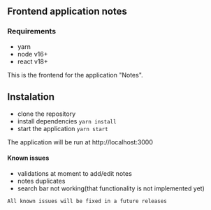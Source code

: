 ## Frontend application notes
### Requirements
- yarn
- node v16+
- react v18+

This is the frontend for the application "Notes".

## Instalation
- clone the repository
- install dependencies `yarn install`
- start the application `yarn start`

The application will be run at http://localhost:3000

#### Known issues
- validations at moment to add/edit notes
- notes duplicates
- search bar not working(that functionality is not implemented yet)

`All known issues will be fixed in a future releases`